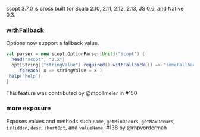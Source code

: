 scopt 3.7.0 is cross built for Scala 2.10, 2.11, 2.12, 2.13, JS 0.6, and Native 0.3.

### withFallback

Options now support a fallback value.

```scala
val parser = new scopt.OptionParser[Unit]("scopt") {
  head("scopt", "3.x")
  opt[String]("stringValue").required().withFallback(() => "someFallback")
    .foreach( x => stringValue = x )
 help("help")
}
```

This feature was contributed by @mpollmeier in #150

### more exposure

Exposes values and methods such `name`, `getMinOccurs`, `getMaxOccurs`, `isHidden`, `desc`, `shortOpt`, and `valueName`. #138 by @rhpvorderman
